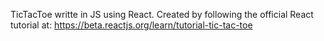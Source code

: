 TicTacToe writte in JS using React. Created by following the official React tutorial at: https://beta.reactjs.org/learn/tutorial-tic-tac-toe
